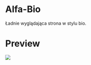 # Alfa-Bio
Ładnie wyglądająca strona w stylu bio.

<h1>Preview</h1>
<img src="https://media.discordapp.net/attachments/1147557764802019398/1149666293402828872/image.png">
